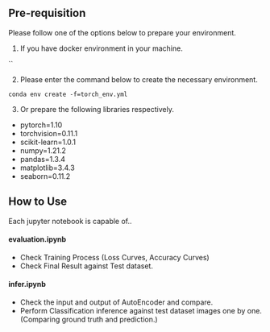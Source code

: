 ## Pre-requisition

Please follow one of the options below to prepare your environment.

1. If you have docker environment in your machine.

``

2. Please enter the command below to create the necessary environment.

`conda env create -f=torch_env.yml`

3. Or prepare the following libraries respectively.
- pytorch=1.10
- torchvision=0.11.1
- scikit-learn=1.0.1
- numpy=1.21.2
- pandas=1.3.4
- matplotlib=3.4.3
- seaborn=0.11.2

## How to Use

Each jupyter notebook is capable of..
#### evaluation.ipynb
- Check Training Process (Loss Curves, Accuracy Curves)
- Check Final Result against Test dataset.

#### infer.ipynb
- Check the input and output of AutoEncoder and compare.
- Perform Classification inference against test dataset images one by one.
(Comparing ground truth and prediction.)